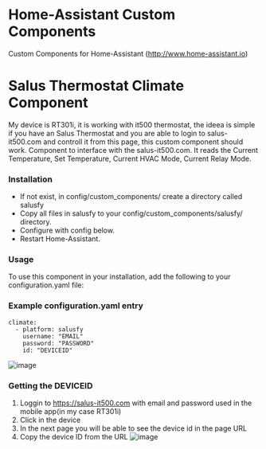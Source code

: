 # Home-Assistant Custom Components
Custom Components for Home-Assistant (http://www.home-assistant.io)

# Salus Thermostat Climate Component
My device is RT301i, it is working with it500 thermostat, the ideea is simple if you have an Salus Thermostat and you are able to login to salus-it500.com and controll it from this page, this custom component should work.
Component to interface with the salus-it500.com.
It reads the Current Temperature, Set Temperature, Current HVAC Mode, Current Relay Mode.

### Installation
* If not exist, in config/custom_components/ create a directory called salusfy 
* Copy all files in salusfy to your config/custom_components/salusfy/ directory.
* Configure with config below.
* Restart Home-Assistant.

### Usage
To use this component in your installation, add the following to your configuration.yaml file:

### Example configuration.yaml entry

```
climate:
  - platform: salusfy
    username: "EMAIL"
    password: "PASSWORD"
    id: "DEVICEID"
```
![image](https://user-images.githubusercontent.com/33951255/140300295-4915a18f-f5d4-4957-b513-59d7736cc52a.png)

### Getting the DEVICEID
1. Loggin to https://salus-it500.com with email and password used in the mobile app(in my case RT301i)
2. Click in the device
3. In the next page you will be able to see the device id in the page URL
4. Copy the device ID from the URL
![image](https://user-images.githubusercontent.com/33951255/140301260-151b6af9-dbc4-4e90-a14e-29018fe2e482.png)


